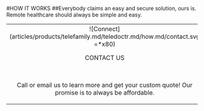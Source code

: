 <div class="product-how" markdown="1">
#HOW IT WORKS
##Everybody claims an easy and secure solution, ours is.<br/>Remote healthcare should always be simple and easy.
<br/>

|   |   |   |
|:------:|:----------:|:----------:|
| ![Connect] (articles/products/telefamily.md/teledoctr.md/how.md/contact.svg =*x80)<p class="how-title">CONTACT US</p><br/><p class="how-description">Call or email us to learn more and get your custom quote!  Our promise is to always be affordable.</p> | ![Configure] (articles/products/telefamily.md/teledoctr.md/how.md/configure.svg =*x80)<p class="how-title">CONFIGURE & INSTALL</p><br/><p class="how-description">We'll configure and install your customized remote healthcare system.</p> | ![Done] (articles/products/telefamily.md/teledoctr.md/how.md/done.svg =*x80)<p class="how-title">YAY! DONE</p><br/><p class="how-description">Sit back and see happy colleagues and patients!</p > |
</div>